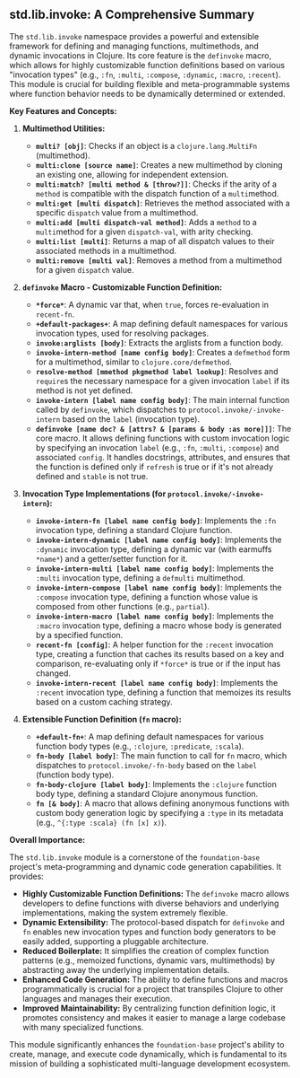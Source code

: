 ## std.lib.invoke: A Comprehensive Summary

The `std.lib.invoke` namespace provides a powerful and extensible framework for defining and managing functions, multimethods, and dynamic invocations in Clojure. Its core feature is the `definvoke` macro, which allows for highly customizable function definitions based on various "invocation types" (e.g., `:fn`, `:multi`, `:compose`, `:dynamic`, `:macro`, `:recent`). This module is crucial for building flexible and meta-programmable systems where function behavior needs to be dynamically determined or extended.

**Key Features and Concepts:**

1.  **Multimethod Utilities:**
    *   **`multi? [obj]`**: Checks if an object is a `clojure.lang.MultiFn` (multimethod).
    *   **`multi:clone [source name]`**: Creates a new multimethod by cloning an existing one, allowing for independent extension.
    *   **`multi:match? [multi method & [throw?]]`**: Checks if the arity of a `method` is compatible with the dispatch function of a `multi`method.
    *   **`multi:get [multi dispatch]`**: Retrieves the method associated with a specific `dispatch` value from a multimethod.
    *   **`multi:add [multi dispatch-val method]`**: Adds a `method` to a `multi`method for a given `dispatch-val`, with arity checking.
    *   **`multi:list [multi]`**: Returns a map of all dispatch values to their associated methods in a multimethod.
    *   **`multi:remove [multi val]`**: Removes a method from a multimethod for a given `dispatch` value.

2.  **`definvoke` Macro - Customizable Function Definition:**
    *   **`*force*`**: A dynamic var that, when `true`, forces re-evaluation in `recent-fn`.
    *   **`+default-packages+`**: A map defining default namespaces for various invocation types, used for resolving packages.
    *   **`invoke:arglists [body]`**: Extracts the arglists from a function body.
    *   **`invoke-intern-method [name config body]`**: Creates a `defmethod` form for a multimethod, similar to `clojure.core/defmethod`.
    *   **`resolve-method [mmethod pkgmethod label lookup]`**: Resolves and `require`s the necessary namespace for a given invocation `label` if its method is not yet defined.
    *   **`invoke-intern [label name config body]`**: The main internal function called by `definvoke`, which dispatches to `protocol.invoke/-invoke-intern` based on the `label` (invocation type).
    *   **`definvoke [name doc? & [attrs? & [params & body :as more]]]`**: The core macro. It allows defining functions with custom invocation logic by specifying an invocation `label` (e.g., `:fn`, `:multi`, `:compose`) and associated `config`. It handles docstrings, attributes, and ensures that the function is defined only if `refresh` is true or if it's not already defined and `stable` is not true.

3.  **Invocation Type Implementations (for `protocol.invoke/-invoke-intern`):**
    *   **`invoke-intern-fn [label name config body]`**: Implements the `:fn` invocation type, defining a standard Clojure function.
    *   **`invoke-intern-dynamic [label name config body]`**: Implements the `:dynamic` invocation type, defining a dynamic var (with earmuffs `*name*`) and a getter/setter function for it.
    *   **`invoke-intern-multi [label name config body]`**: Implements the `:multi` invocation type, defining a `defmulti` multimethod.
    *   **`invoke-intern-compose [label name config body]`**: Implements the `:compose` invocation type, defining a function whose value is composed from other functions (e.g., `partial`).
    *   **`invoke-intern-macro [label name config body]`**: Implements the `:macro` invocation type, defining a macro whose body is generated by a specified function.
    *   **`recent-fn [config]`**: A helper function for the `:recent` invocation type, creating a function that caches its results based on a key and comparison, re-evaluating only if `*force*` is true or if the input has changed.
    *   **`invoke-intern-recent [label name config body]`**: Implements the `:recent` invocation type, defining a function that memoizes its results based on a custom caching strategy.

4.  **Extensible Function Definition (`fn` macro):**
    *   **`+default-fn+`**: A map defining default namespaces for various function body types (e.g., `:clojure`, `:predicate`, `:scala`).
    *   **`fn-body [label body]`**: The main function to call for `fn` macro, which dispatches to `protocol.invoke/-fn-body` based on the `label` (function body type).
    *   **`fn-body-clojure [label body]`**: Implements the `:clojure` function body type, defining a standard Clojure anonymous function.
    *   **`fn [& body]`**: A macro that allows defining anonymous functions with custom body generation logic by specifying a `:type` in its metadata (e.g., `^{:type :scala} (fn [x] x)`).

**Overall Importance:**

The `std.lib.invoke` module is a cornerstone of the `foundation-base` project's meta-programming and dynamic code generation capabilities. It provides:

*   **Highly Customizable Function Definitions:** The `definvoke` macro allows developers to define functions with diverse behaviors and underlying implementations, making the system extremely flexible.
*   **Dynamic Extensibility:** The protocol-based dispatch for `definvoke` and `fn` enables new invocation types and function body generators to be easily added, supporting a pluggable architecture.
*   **Reduced Boilerplate:** It simplifies the creation of complex function patterns (e.g., memoized functions, dynamic vars, multimethods) by abstracting away the underlying implementation details.
*   **Enhanced Code Generation:** The ability to define functions and macros programmatically is crucial for a project that transpiles Clojure to other languages and manages their execution.
*   **Improved Maintainability:** By centralizing function definition logic, it promotes consistency and makes it easier to manage a large codebase with many specialized functions.

This module significantly enhances the `foundation-base` project's ability to create, manage, and execute code dynamically, which is fundamental to its mission of building a sophisticated multi-language development ecosystem.
